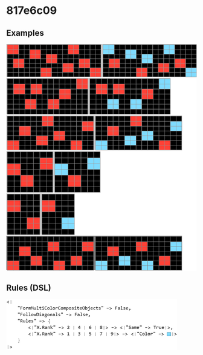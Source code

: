 # 817e6c09

## Examples

![ARC examples for 817e6c09](examples.png?raw=true)

## Rules (DSL)

![DSL rules for 817e6c09](rules.png?raw=true)


